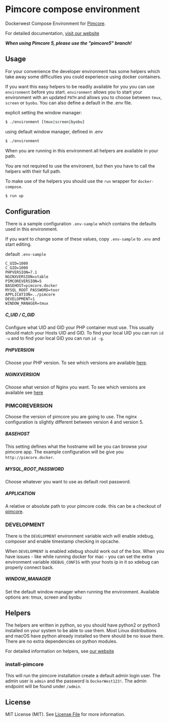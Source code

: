 Pimcore compose environment
===========================

Dockerwest Compose Environment for [Pimcore](https://www.pimcore.org/).

For detailed documentation, [visit our website](https://dockerwest.github.io/compose-pimcore/)


***When using Pimcore 5, please use the "pimcore5" branch!***


Usage
-----

For your convenience the developer environment has some helpers which take away
some difficulties you could experience using docker containers.

If you want this easy helpers to be readily available for you you can use
`environment` before you start. `environment` allows you to start your
environment with an updated `PATH` and allows you to choose between `tmux`,
`screen` or `byobu`. You can also define a default in the .env file. 

explicit setting the window manager:

~~~ sh
$ ./environment [tmux|screen|byobu]
~~~

using default window manager, defined in .env

~~~ sh
$ ./environment
~~~

When you are running in this environment all helpers are available in your path.

You are not required to use the environent, but then you have to call the
helpers with their full path.

To make use of the helpers you should use the `run` wrapper for `docker-compose`.

~~~ sh
$ run up
~~~

Configuration
-------------

There is a sample configuration `.env-sample` which contains the defaults used
in this environment.

If you want to change some of these values, copy `.env-sample` to `.env` and
start editing.

default `.env-sample`

~~~
C_UID=1000
C_GID=1000
PHPVERSION=7.1
NGINXVERSION=stable
PIMCOREVERSION=5
BASEHOST=pimcore.docker
MYSQL_ROOT_PASSWORD=toor
APPLICATION=../pimcore
DEVELOPMENT=1
WINDOW_MANAGER=tmux
~~~

##### C_UID / C_GID

Configure what UID and GID your PHP container must use. This usually should
match your Hosts UID and GID. To find your local UID you can run `id -u` and to
find your local GID you can run `id -g`.

##### PHPVERSION

Choose your PHP version. To see which versions are available
[here](https://github.com/dockerwest/php-pimcore).

##### NGINXVERSION

Choose what version of Nginx you want. To see which versions are available see
[here](https://github.com/dockerwest/nginx-pimcore)

### PIMCOREVERSION

Choose the version of pimcore you are going to use. The nginx configuration is
slightly different between version 4 and version 5.

##### BASEHOST

This setting defines what the hostname will be you can browse your pimcore app.
The example configuration will be give you `http://pimcore.docker`.

##### MYSQL_ROOT_PASSWORD

Choose whatever you want to use as default root password.

##### APPLICATION

A relative or absolute path to your pimcore code. this can be a checkout of
  [pimcore](https://github.com/pimcore/pimcore).

### DEVELOPMENT

There is the `DEVELOPMENT` environment variable wich will enable xdebug,
composer and enable timestamp checking in opcache. 

When `DEVELOPMENT` is enabled xdebug should work out of the box. When you have
issues - like while running docker for mac - you can set the extra environment
variable `XDEBUG_CONFIG` with your hosts ip in it so xdebug can properly
connect back.

##### WINDOW_MANAGER
Set the default window manager when running the environment.
Available options are: tmux, screen and byobu

Helpers
-------

The helpers are written in python, so you should have python2 or python3
installed on your system to be able to use them. Most Linux distributions and
macOS have python already installed so there should be no issue there. There
are no extra dependencies on python modules.

For detailed information on helpers, see [our website](https://dockerwest.github.io/compose-pimcore/)

### install-pimcore

This will run the pimcore installation create a default admin login user. The
admin user is `admin` and the password is `DockerWest123!`. The admin endpoint
will be found under `/admin`.

License
-------

MIT License (MIT). See [License File](LICENSE.md) for more information.
